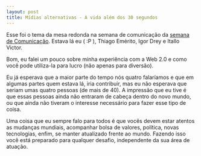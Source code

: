 ```yaml
---
layout: post
title: Mídias alternativas - A vida além dos 30 segundos
---
```


Esse foi o tema da mesa redonda na semana de comunicação da [semana de Comunicação](http://www.ceut.com.br/semanadecomunicacao.asp). Estava lá eu ( :P ), Thiago Emérito, Igor Drey e Itallo Victor.

Bom, eu falei um pouco sobre minha experiência com a Web 2.0 e como você pode utiliza-la para lucro (não apenas para diversão).

Eu já esperava que a maior parte do tempo nós quatro falaríamos e que em algumas partes quem estava lá, iria contribuir, mas eu não esperava que seriam umas quatro pessoas (de mais de 40). A impressão que eu tive é que essas pessoas ainda não entraram de cabeça dentro do novo mundo, ou que ainda não tiveram o interesse necessário para fazer esse tipo de coisa.

Uma coisa que eu sempre falo para todos é que vocês devem estar atentos as mudanças mundiais, acompanhar bolsa de valores, política, novas tecnologias, enfim, se manter atualizado frente ao mundo. Fazendo isso você está preparado para qualquer desafio, independente da sua área de atuação.
